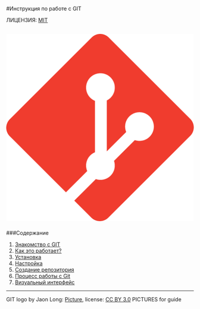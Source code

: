 #Инструкция по работе с GIT

ЛИЦЕНЗИЯ: [MIT](license.md)

![](/pngegg.png)
---
###Содержание
1. [Знакомство с GIT](/GIT.md)
2. [Как это работает?](/GIT2.md)
3. [Установка](/GIT3.md)
4. [Настройка](/GIT4.md)
5. [Создание репозитория](/GIT5.md)
6. [Процесс работы с Git](/GIT6.md)
7. [Визуальный интерфейс](/GIT7.md)

---
GIT logo by Jaon Long: [Picture](http://git-scm.com/downloads/logo), license: [CC BY 3.0](https://creativecommons.org/licenses/by/3.0/)
PICTURES for guide 
